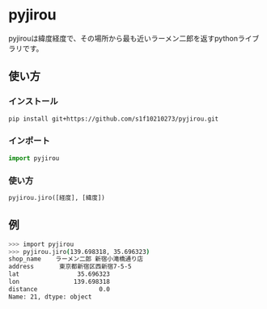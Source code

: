 # pyjirou
pyjirouは緯度経度で、その場所から最も近いラーメン二郎を返すpythonライブラリです。

## 使い方
### インストール
```sh
pip install git+https://github.com/s1f10210273/pyjirou.git
```

### インポート
```python
import pyjirou
```

### 使い方
```python
pyjirou.jiro([経度], [緯度])
```
## 例
```sh
>>> import pyjirou
>>> pyjirou.jiro(139.698318, 35.696323)
shop_name    ラーメン二郎 新宿小滝橋通り店
address       東京都新宿区西新宿7-5-5
lat                35.696323
lon               139.698318
distance                 0.0
Name: 21, dtype: object
```
